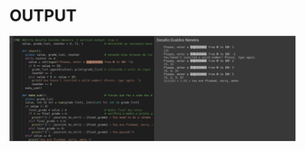 <h1>OUTPUT</h1>
<img src="https://raw.githubusercontent.com/yoctosecond/tarefasdomeueddy/main/assets/Screenshot%20from%202021-09-09%2011-24-06.png">
